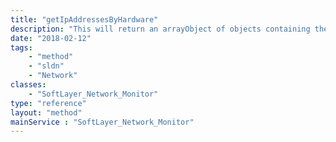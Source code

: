 ```yaml
---
title: "getIpAddressesByHardware"
description: "This will return an arrayObject of objects containing the ipaddresses.  Using an string parameter you can send a partial ipaddress to search within a given ipaddress.  You can also set the max limit as well using the setting the resultLimit. "
date: "2018-02-12"
tags:
    - "method"
    - "sldn"
    - "Network"
classes:
    - "SoftLayer_Network_Monitor"
type: "reference"
layout: "method"
mainService : "SoftLayer_Network_Monitor"
---
```

